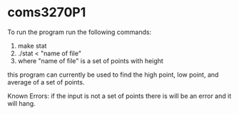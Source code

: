 # coms3270P1
To run the program run the following commands:
1. make stat
2. ./stat < "name of file"
3. where "name of file" is a set of points with height

this program can currently be used to find the high point, low point, and average of a set of points.

Known Errors:
if the input is not a set of points there is will be an error and it will hang.
